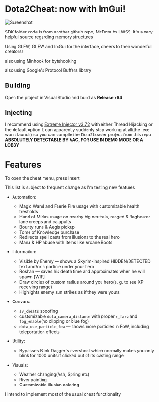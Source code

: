 # Dota2Cheat: now with ImGui!

![Screenshot](https://user-images.githubusercontent.com/66470490/217580749-87723f6b-6fa4-4b0d-998a-1c9400c06302.png)

SDK folder code is from another github repo, McDota by LWSS. It's a very helpful source regarding memory structures

Using GLFW, GLEW and ImGui for the interface, cheers to their wonderful creators!

also using Minhook for bytehooking

also using Google's Protocol Buffers library

## Building
Open the project in Visual Studio and build as **Release x64**

## Injecting
I recommend using [Extreme Injector v3.7.2](https://www.unknowncheats.me/forum/downloads.php?do=file&id=21570) with either Thread Hijacking or the default option
It can apparently suddenly stop working at all(the .exe won't launch) so you can compile the Dota2Loader project from this repo
**ABSOLUTELY DETECTABLE BY VAC, FOR USE IN DEMO MODE OR A LOBBY**

# Features
To open the cheat menu, press Insert

This list is subject to frequent change as I'm testing new features

* Automation:
  * Magic Wand and Faerie Fire usage with customizable health tresholds
  * Hand of Midas usage on nearby big neutrals, ranged & flagbearer lane creeps and catapults
  * Bounty rune & Aegis pickup
  * Tome of Knowledge purchase
  * Redirects spell casts from illusions to the real hero
  * Mana & HP abuse with items like Arcane Boots

* Information:
  * Visible by Enemy — shows a Skyrim-inspired HIDDEN/DETECTED text and/or a particle under your hero
  * Roshan — saves his death time and approximates when he will spawn [WIP]
  * Draw circles of custom radius around you hero(e. g. to see XP receiving range)
  * Highlights enemy sun strikes as if they were yours

* Convars:
  * `sv_cheats` spoofing
  * customizable `dota_camera_distance` with proper `r_farz` and `fog_enable`(no clipping or blue fog)
  * `dota_use_particle_fow` — shows more particles in FoW, including teleportation effects

* Utility:
  * Bypasses Blink Dagger's overshoot which normally makes you only blink for 1000 units if clicked out of its casting range

* Visuals:
  * Weather changing(Ash, Spring etc)
  * River painting
  * Customizable illusion coloring

I intend to implement most of the usual cheat functionality
